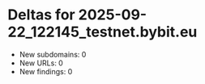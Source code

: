 # Deltas for 2025-09-22_122145_testnet.bybit.eu
- New subdomains: 0
- New URLs: 0
- New findings: 0
